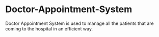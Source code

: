 # Doctor-Appointment-System
Doctor Appointment System is used to manage all the patients that are coming to the hospital in an efficient way. 
